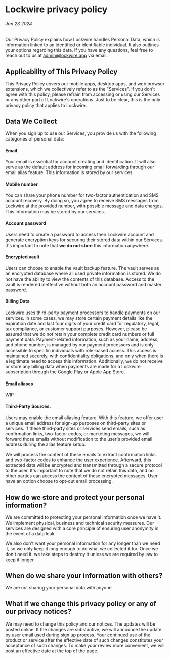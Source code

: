 # Lockwire privacy policy
###### Jan 23 2024

Our Privacy Policy explains how Lockwire handles Personal Data, which is information linked to an identified or
identifiable individual. It also outlines your options regarding this data. If you have any questions, feel free
to reach out to us at [admin@lockwire.app](email:admin@lockwire.app) via email.

## Applicability of This Privacy Policy
This Privacy Policy covers our mobile apps, desktop apps, and web browser extensions, which we collectively refer
to as the "Services". If you don't agree with this policy, please refrain from accessing or using our Services or
any other part of Lockwire's operations. Just to be clear, this is the only privacy policy that applies to Lockwire.

## Data We Collect
When you sign up to use our Services, you provide us with the following categories of personal data:

#### Email
Your email is essential for account creating and identification. It will also serve as the default
address for incoming email forwarding through our email alias feature. This information is stored by our services.

#### Mobile number
You can share your phone number for two-factor authentication and SMS account recovery. By doing
so, you agree to receive SMS messages from Lockwire at the provided number, with possible message and data charges.
This information may be stored by our services.

#### Account password
Users need to create a password to access their Lockwire account and generate encryption keys for
securing their stored data within our Services. It's important to note that **we do not store** this information anywhere.

#### Encrypted vault
Users can choose to enable the vault backup feature. The vault serves as an encrypted database
where all used private information is stored. We do not have the ability to view the contents of this database.
Access to the vault is rendered ineffective without both an account password and master password.

#### Billing Data
Lockwire uses third-party payment processors to handle payments on our services. In some cases,
we may store certain payment details like the expiration date and last four digits of your credit card for regulatory,
legal, tax compliance, or customer support purposes. However, please be assured that we do not retain your complete
credit card numbers or full payment data. Payment-related information, such as your name, address, and phone number,
is managed by our payment processors and is only accessible to specific individuals with role-based access. This access
is maintained securely, with confidentiality obligations, and only when there is a legitimate need to access this
information. Additionally, we do not receive or store any billing data when payments are made for a Lockwire
subscription through the Google Play or Apple App Store.

#### Email aliases
WIP

#### Third-Party Sources.
Users may enable the email aliasing feature. With this feature, we offer user a unique email address for sign-up
purposes on third-party sites or services. If these third-party sites or services send emails, such as confirmation
links, two-factor codes, or marketing messages, we will forward those emails without modification to the user's
provided email address during the alias feature setup.

We will process the content of these emails to extract confirmation links and two-factor codes to enhance the user
experience. Afterward, this extracted data will be encrypted and transmitted through a secure protocol to the user.
It's important to note that we do not retain this data, and no other parties can access the content of these
encrypted messages. User have an option choose to opt-out email processing.

## How do we store and protect your personal information?
We are committed to protecting your personal information once we have it. We implement physical, business and technical
security measures. Our services are designed with a core principle of ensuring user anonymity in the event of a data leak.

We also don't want your personal information for any longer than we need it, so we only keep it long enough to do what
we collected it for. Once we don't need it, we take steps to destroy it unless we are required by law to keep it longer.

## When do we share your information with others?
We are not sharing your personal data with anyone

## What if we change this privacy policy or any of our privacy notices?
We may need to change this policy and our notices. The updates will be posted online. If the changes are substantive,
we will announce the update by user email used during sign up process.
Your continued use of the product or service after the effective date of such changes constitutes your acceptance of
such changes. To make your review more convenient, we will post an effective date at the top of the page.
